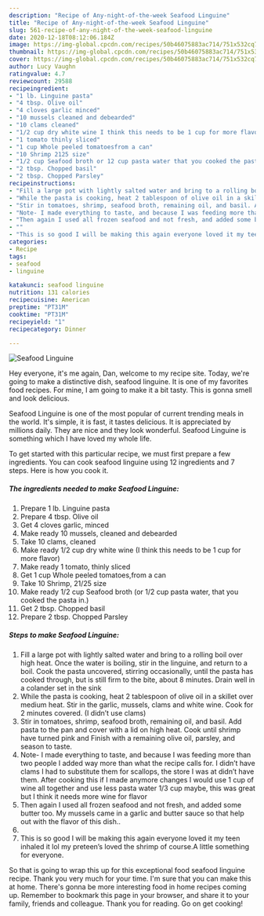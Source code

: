 ```yaml
---
description: "Recipe of Any-night-of-the-week Seafood Linguine"
title: "Recipe of Any-night-of-the-week Seafood Linguine"
slug: 561-recipe-of-any-night-of-the-week-seafood-linguine
date: 2020-12-18T08:12:06.184Z
image: https://img-global.cpcdn.com/recipes/50b46075883ac714/751x532cq70/seafood-linguine-recipe-main-photo.jpg
thumbnail: https://img-global.cpcdn.com/recipes/50b46075883ac714/751x532cq70/seafood-linguine-recipe-main-photo.jpg
cover: https://img-global.cpcdn.com/recipes/50b46075883ac714/751x532cq70/seafood-linguine-recipe-main-photo.jpg
author: Lucy Vaughn
ratingvalue: 4.7
reviewcount: 29588
recipeingredient:
- "1 lb. Linguine pasta"
- "4 tbsp. Olive oil"
- "4 cloves garlic minced"
- "10 mussels cleaned and debearded"
- "10 clams cleaned"
- "1/2 cup dry white wine I think this needs to be 1 cup for more flavor"
- "1 tomato thinly sliced"
- "1 cup Whole peeled tomatoesfrom a can"
- "10 Shrimp 2125 size"
- "1/2 cup Seafood broth or 12 cup pasta water that you cooked the pasta in"
- "2 tbsp. Chopped basil"
- "2 tbsp. Chopped Parsley"
recipeinstructions:
- "Fill a large pot with lightly salted water and bring to a rolling boil over high heat. Once the water is boiling, stir in the linguine, and return to a boil. Cook the pasta uncovered, stirring occasionally, until the pasta has cooked through, but is still firm to the bite, about 8 minutes. Drain well in a colander set in the sink"
- "While the pasta is cooking, heat 2 tablespoon of olive oil in a skillet over medium heat. Stir in the garlic, mussels, clams and white wine. Cook for 2 minutes covered. (I didn’t use clams)"
- "Stir in tomatoes, shrimp, seafood broth, remaining oil, and basil. Add pasta to the pan and cover with a lid on high heat. Cook until shrimp have turned pink and Finish with a remaining olive oil, parsley, and season to taste."
- "Note- I made everything to taste, and because I was feeding more than two people I added way more than what the recipe calls for. I didn’t have clams I had to substitute them for scallops, the store I was at didn’t have them. After cooking this if I made anymore changes I would use 1 cup of wine all together and use less pasta water 1/3 cup maybe, this was great but I think it needs more wine for flavor"
- "Then again I used all frozen seafood and not fresh, and added some butter too. My mussels came in a garlic and butter sauce so that help out with the flavor of this dish.."
- ""
- "This is so good I will be making this again everyone loved it my teen inhaled it lol my preteen’s loved the shrimp of course.A little something for everyone."
categories:
- Recipe
tags:
- seafood
- linguine

katakunci: seafood linguine 
nutrition: 131 calories
recipecuisine: American
preptime: "PT31M"
cooktime: "PT31M"
recipeyield: "1"
recipecategory: Dinner

---
```



![Seafood Linguine](https://img-global.cpcdn.com/recipes/50b46075883ac714/751x532cq70/seafood-linguine-recipe-main-photo.jpg)

Hey everyone, it's me again, Dan, welcome to my recipe site. Today, we're going to make a distinctive dish, seafood linguine. It is one of my favorites food recipes. For mine, I am going to make it a bit tasty. This is gonna smell and look delicious.



Seafood Linguine is one of the most popular of current trending meals in the world. It's simple, it is fast, it tastes delicious. It is appreciated by millions daily. They are nice and they look wonderful. Seafood Linguine is something which I have loved my whole life.


To get started with this particular recipe, we must first prepare a few ingredients. You can cook seafood linguine using 12 ingredients and 7 steps. Here is how you cook it.

<!--inarticleads1-->

##### The ingredients needed to make Seafood Linguine:

1. Prepare 1 lb. Linguine pasta
1. Prepare 4 tbsp. Olive oil
1. Get 4 cloves garlic, minced
1. Make ready 10 mussels, cleaned and debearded
1. Take 10 clams, cleaned
1. Make ready 1/2 cup dry white wine (I think this needs to be 1 cup for more flavor)
1. Make ready 1 tomato, thinly sliced
1. Get 1 cup Whole peeled tomatoes,from a can
1. Take 10 Shrimp, 21/25 size
1. Make ready 1/2 cup Seafood broth (or 1/2 cup pasta water, that you cooked the pasta in.)
1. Get 2 tbsp. Chopped basil
1. Prepare 2 tbsp. Chopped Parsley




<!--inarticleads2-->

##### Steps to make Seafood Linguine:

1. Fill a large pot with lightly salted water and bring to a rolling boil over high heat. Once the water is boiling, stir in the linguine, and return to a boil. Cook the pasta uncovered, stirring occasionally, until the pasta has cooked through, but is still firm to the bite, about 8 minutes. Drain well in a colander set in the sink
1. While the pasta is cooking, heat 2 tablespoon of olive oil in a skillet over medium heat. Stir in the garlic, mussels, clams and white wine. Cook for 2 minutes covered. (I didn’t use clams)
1. Stir in tomatoes, shrimp, seafood broth, remaining oil, and basil. Add pasta to the pan and cover with a lid on high heat. Cook until shrimp have turned pink and Finish with a remaining olive oil, parsley, and season to taste.
1. Note- I made everything to taste, and because I was feeding more than two people I added way more than what the recipe calls for. I didn’t have clams I had to substitute them for scallops, the store I was at didn’t have them. After cooking this if I made anymore changes I would use 1 cup of wine all together and use less pasta water 1/3 cup maybe, this was great but I think it needs more wine for flavor
1. Then again I used all frozen seafood and not fresh, and added some butter too. My mussels came in a garlic and butter sauce so that help out with the flavor of this dish..
1. 
1. This is so good I will be making this again everyone loved it my teen inhaled it lol my preteen’s loved the shrimp of course.A little something for everyone.




So that is going to wrap this up for this exceptional food seafood linguine recipe. Thank you very much for your time. I'm sure that you can make this at home. There's gonna be more interesting food in home recipes coming up. Remember to bookmark this page in your browser, and share it to your family, friends and colleague. Thank you for reading. Go on get cooking!
